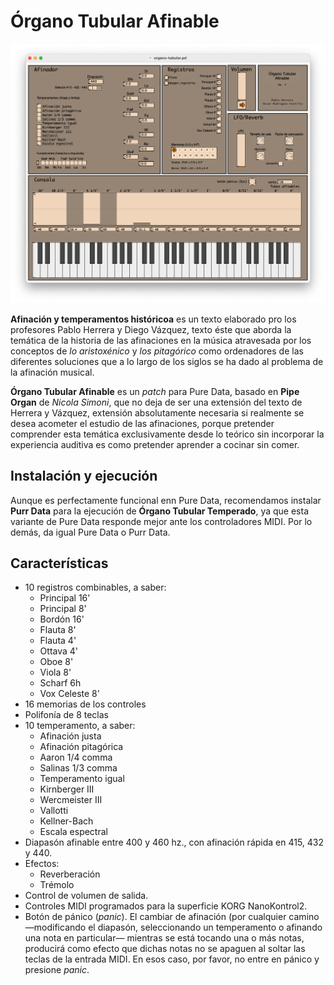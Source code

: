 # Órgano Tubular Afinable
![*Órgano Tubular Afinable v.0.1*](resources/pipe_organ.png)

**Afinación y temperamentos históricoa** es un texto elaborado pro los profesores Pablo Herrera y Diego Vázquez, texto éste que aborda la temática de la historia de las afinaciones en la música atravesada por los conceptos de *lo aristoxénico* y *los pitagórico* como ordenadores de las diferentes soluciones que a lo largo de los siglos se ha dado al problema de la afinación musical.

**Órgano Tubular Afinable** es un *patch* para Pure Data, basado en **Pipe Organ** de *Nicola Simoni*, que no deja de ser una extensión del texto de Herrera y Vázquez, extensión absolutamente necesaria si realmente se desea acometer el estudio de las afinaciones, porque pretender comprender esta temática exclusivamente desde lo teórico sin incorporar la experiencia auditiva es como pretender aprender a cocinar sin comer.

## Instalación y ejecución
Aunque es perfectamente funcional enn Pure Data, recomendamos instalar **Purr Data** para la ejecución de **Órgano Tubular Temperado**, ya que esta variante de Pure Data responde mejor ante los controladores MIDI. Por lo demás, da igual Pure Data o Purr Data.

## Características
* 10 registros combinables, a saber:
	* Principal 16'
	* Principal 8'
	* Bordón 16'
	* Flauta 8'
	* Flauta 4'
	* Ottava 4'
	* Oboe 8'
	* Viola 8'
	* Scharf 6h
	* Vox Celeste 8'
* 16 memorias de los controles
* Polifonía de 8 teclas
* 10 temperamento, a saber:
	* Afinación justa
	* Afinación pitagórica
	* Aaron 1/4 comma
	* Salinas 1/3 comma
	* Temperamento igual
	* Kirnberger III
	* Wercmeister III
	* Vallotti
	* Kellner-Bach
	* Escala espectral
* Diapasón afinable entre 400 y 460 hz., con afinación rápida en 415, 432 y 440. 
* Efectos:
	* Reverberación
	* Trémolo
* Control de volumen de salida.
* Controles MIDI programados para la superficie KORG NanoKontrol2.
* Botón de pánico (*panic*). El cambiar de afinación (por cualquier camino —modificando el diapasón, seleccionando un temperamento o afinando una nota en particular— mientras se está tocando una o más notas, producirá como efecto que dichas notas no se apaguen al soltar las teclas de la entrada MIDI. En esos caso, por favor, no entre en pánico y presione *panic*.